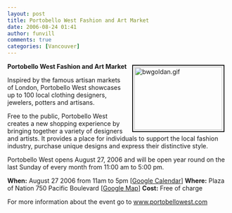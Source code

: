 ```yaml
---
layout: post
title: Portobello West Fashion and Art Market
date: 2006-08-24 01:41
author: funvill
comments: true
categories: [Vancouver]
---
```

<a href="/blog/wp-content/uploads/2006/bwgoldan.gif" rel="lightbox"><img src="/blog/wp-content/uploads/2006/.thumbs/.bwgoldan.gif" alt="bwgoldan.gif" title="bwgoldan.gif" style="margin: 5px 10px; padding: 3px" align="right" border="2" height="143" width="200" /></a>

<strong>Portobello West Fashion and Art Market</strong>

Inspired by the famous artisan markets of London, Portobello West showcases up to 100 local clothing designers, jewelers, potters and artisans.

Free to the public, Portobello West creates a new shopping experience by bringing together a variety of designers and artists. It provides a place for individuals to support the local fashion industry, purchase unique designs and express their distinctive style.

Portobello West opens August 27, 2006 and will be open year round on the last Sunday of every month from 11:00 am to 5:00 pm.

<strong>When:</strong> August 27 2006 from 11am to 5pm [<a href="http://www.google.com/calendar/event?action=TEMPLATE&amp;tmeid=cTRkaTZqYzcwdjM5YmV2Mmtqa2lrdHB0bXMgYnIwbmZqaDYyNjQ1YXJoMmJ1azNzYWY5ODRAZ3JvdXAuY2FsZW5kYXIuZ29vZ2xlLmNvbQ&amp;tmsrc=YnIwbmZqaDYyNjQ1YXJoMmJ1azNzYWY5ODRAZ3JvdXAuY2FsZW5kYXIuZ29vZ2xlLmNvbQ" target="_blank">Google Calendar</a>]
<strong>Where:</strong> Plaza of Nation 750 Pacific Boulevard [<a href="http://maps.google.ca/maps?f=q&amp;hl=en&amp;q=750+Pacific+Boulevard,+Vancouver,+BC+V6B+5E7&amp;ie=UTF8&amp;z=14&amp;ll=49.280572,-123.109703&amp;spn=0.020493,0.084801&amp;om=1&amp;iwloc=A">Google Map</a>]
<strong>Cost:</strong> Free of charge

For more information about the event go to <a href="http://www.portobellowest.com">www.portobellowest.com</a>
